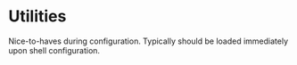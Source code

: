 Utilities
=========

Nice-to-haves during configuration. Typically should be loaded immediately upon shell configuration.
